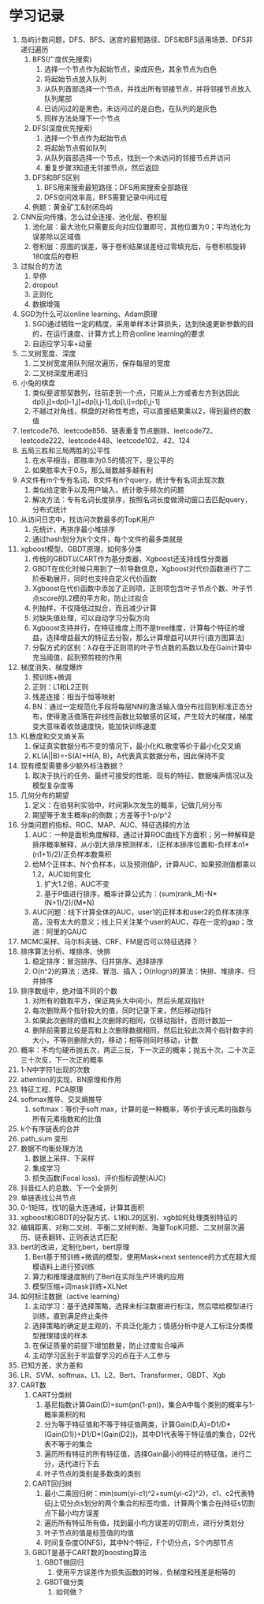 # 学习记录

1. 岛屿计数问题，DFS、BFS、迷宫的最短路径、DFS和BFS适用场景、DFS非递归遍历
   1. BFS(广度优先搜索)
      1. 选择一个节点作为起始节点，染成灰色，其余节点为白色
      2. 将起始节点放入队列
      3. 从队列首部选择一个节点，并找出所有邻接节点，并将邻接节点放入队列尾部
      4. 已访问过的是黑色，未访问过的是白色，在队列的是灰色
      5. 同样方法处理下一个节点
   2. DFS(深度优先搜索)
      1. 选择一个节点作为起始节点
      2. 将起始节点假如队列
      3. 从队列首部选择一个节点，找到一个未访问的邻接节点并访问
      4. 重复步骤3知道无邻接节点，然后返回
   3. DFS和BFS区别
      1. BFS用来搜索最短路径；DFS用来搜索全部路径
      2. DFS空间效率高，BFS需要记录中间过程
   4. 例题：黄金矿工&封闭岛屿
2. CNN反向传播，怎么过全连接、池化层、卷积层
   1. 池化层：最大池化只需要反向对应位置即可，其他位置为0；平均池化为误差除以区域值
   2. 卷积层：原图的误差，等于卷积结果误差经过零填充后，与卷积核旋转180度后的卷积
3. 过拟合的方法
   1. 早停
   2. dropout
   3. 正则化
   4. 数据增强
4. SGD为什么可以online learning、Adam原理
   1. SGD通过牺牲一定的精度，采用单样本计算损失，达到快速更新参数的目的，在运行速度、计算方式上符合online learning的要求
   2. 自适应学习率+动量
5. 二叉树宽度、深度
   1. 二叉树宽度用队列层次遍历，保存每层的宽度
   2. 二叉树深度用递归
6. 小兔的棋盘
   1. 类似斐波那契数列，往前走到一个点，只能从上方或者左方到达因此dp[i,j]=dp[i-1,j]+dp[i,j-1],dp[i,i]=dp[i,j-1]
   2. 不越过对角线，棋盘的对称性考虑，可以直接结果乘以2，得到最终的数值
7. leetcode76、leetcode856、链表重复节点删除、leetcode72、leetcode222、leetcode448、leetcode102、42、124
8. 五局三胜和三局两胜的公平性
    1. 在水平相当，即胜率为0.5的情况下，是公平的
    2. 如果胜率大于0.5，那么局数越多越有利
9. A文件有m个专有名词，B文件有n个query，统计专有名词出现次数
   1. 类似给定歌手以及用户输入，统计歌手频次的问题
   2. 解决方法：专有名词长度排序，按照名词长度做滑动窗口去匹配query，分布式统计
10. 从访问日志中，找访问次数最多的TopK用户
    1. 先统计，再排序最小堆排序
    2. 通过hash划分为k个文件，每个文件的最多类就是
11. xgboost模型、GBDT原理，如何多分类
    1. 传统的GBDT以CART作为基分类器，Xgboost还支持线性分类器
    2. GBDT在优化时候只用到了一阶导数信息，Xgboost对代价函数进行了二阶泰勒展开，同时也支持自定义代价函数
    3. Xgboost在代价函数中添加了正则项，正则项包含叶子节点个数、叶子节点score的L2模的平方和，防止过拟合
    4. 列抽样，不仅降低过拟合，而且减少计算
    5. 对缺失值处理，可以自动学习分裂方向
    6. Xgboost支持并行，在特征维度上而不是tree维度，计算每个特征的增益，选择增益最大的特征去分裂，那么计算增益可以并行(直方图算法)
    7. 分裂方式的区别：λ存在于正则项的叶子节点数的系数以及在Gain计算中充当阈值，起到预剪枝的作用
12. 梯度消失、梯度爆炸
    1. 预训练+微调
    2. 正则：L1和L2正则
    3. 残差连接：相当于恒等映射
    4. BN：通过一定规范化手段将每层NN的激活输入值分布拉回到标准正态分布，使得激活值落在非线性函数比较敏感的区域，产生较大的梯度，梯度变大意味着收敛速度快，能加快训练速度
13. KL散度和交叉熵关系
    1. 保证真实数据分布不变的情况下，最小化KL散度等价于最小化交叉熵
    2. KL(A||B)=-S(A)+H(A, B)，A代表真实数据分布，因此保持不变
14. 现有模型需要多少额外标注数据？
    1. 取决于执行的任务、最终可接受的性能、现有的特征、数据噪声情况以及模型复杂度等
15. 几何分布的期望
    1. 定义：在伯努利实验中，时间第k次发生的概率，记做几何分布
    2. 期望等于发生概率p的倒数；方差等于1-p/p^2
16. 分类问题的指标、ROC、MAP、AUC、特征选择的方法
    1. AUC：一种是面积角度解释，通过计算ROC曲线下方面积；另一种解释是排序概率解释，从小到大排序预测样本，(正样本排序位置和-负样本n1*(n1+1)/2)/正负样本数乘积
    2. 给M个正样本、N个负样本，以及预测值P，计算AUC，如果预测值都乘以1.2，AUC如何变化
       1. 扩大1.2倍，AUC不变
       2. 基于P值进行排序，概率计算公式为：(sum(rank_M)-N*(N+1)/2)/(M*N)
    3. AUC问题：线下计算全体的AUC，user1的正样本和user2的负样本排序高，没有太大的意义；线上只关注某个user的AUC，存在一定的gap；改进：阿里的GAUC
17. MCMC采样、马尔科夫链、CRF、FM是否可以特征选择？
18. 排序算法分析、堆排序、快排
    1. 稳定排序：冒泡排序、归并排序、选择排序
    2. O(n^2)的算法：选择、冒泡、插入；O(nlogn)的算法：快排、堆排序、归并排序
19. 排序数组中，绝对值不同的个数
    1. 对所有的数取平方，保证两头大中间小，然后头尾双指针
    2. 每次删除两个指针较大的值，同时记录下来，然后移动指针
    3. 如果此次删除的值和上次删除的相同，仅移动指针，否则计数加一
    4. 删除前需要比较是否和上次删除数据相同，然后比较此次两个指针数字的大小，不等则删除大的，移动；相等则同时移动，计数
20. 概率：不均匀硬币抛五次，两正三反，下一次正的概率；抛五十次，二十次正三十次反，下一次正的概率
21. 1-N中字符1出现的次数
22. attention的实现、BN原理和作用
23. 特征工程、PCA原理
24. softmax推导、交叉熵推导
    1. softmax：等价于soft max，计算的是一种概率，等价于该元素的指数与所有元素指数和的比值
25. k个有序链表的合并
26. path_sum 变形
27. 数据不均衡处理方法
    1. 数据上采样、下采样
    2. 集成学习
    3. 损失函数(Focal loss)、评价指标调整(AUC)
28. 抖音红人的总数、下一个全排列
29. 单链表找公共节点
30. 0-1矩阵，找1的最大连通域，计算其面积
31. xgboost和GBDT的分裂方式、L1和L2的区别、xgb如何处理类别特征的
32. 编辑距离、对称二叉树、平衡二叉树判断、海量TopK问题、二叉树层次遍历、链表翻转、正则表达式匹配
33. bert的改进，定制化bert，bert原理
    1. Bert基于预训练+微调的模型，使用Mask+next sentence的方式在超大规模语料上进行预训练
    2. 算力和推理速度制约了Bert在实际生产环境的应用
    3. 模型压缩+词mask训练+XLNet
34. 如何标注数据（active learning）
    1. 主动学习：基于选择策略，选择未标注数据进行标注，然后喂给模型进行训练，直到满足终止条件
    2. 选择策略的确定是主观的，不具泛化能力；情感分析中是人工标注分类模型推理错误的样本
    3. 在保证质量的前提下增加数量，防止过度拟合噪声
    4. 主动学习区别于半监督学习的点在于人工参与
35. 已知方差，求方差和
36. LR、SVM、softmax、L1、L2、Bert、Transformer、GBDT、Xgb
37. CART数
    1. CART分类树
       1. 基尼指数计算Gain(D)=sum(pn(1-pn))，集合A中每个类别的概率与1-概率乘积的和
       2. 分为等于特征值和不等于特征值两类，计算Gain(D,A)=D1/D*(Gain(D1))+D1/D*(Gain(D2))，其中D1代表等于特征值的集合，D2代表不等于的集合
       3. 遍历所有特征的所有特征值，选择Gain最小的特征的特征值，进行二分，迭代进行下去
       4. 叶子节点的类别是多数类的类别
    2. CART回归树
       1. 最小二乘回归树：min(sum(yi-c1)^2+sum(yi-c2)^2)，c1、c2代表特征j上切分点s划分的两个集合的标签均值，计算两个集合在j特征s切割点下最小均方误差
       2. 遍历所有特征所有值，找到最小均方误差的切割点，进行分类划分
       3. 叶子节点的值是标签值的均值
       4. 时间复杂度O(NFS)，其中N个特征，F个切分点，S个内部节点
    3. GBDT是基于CART数的boosting算法
       1. GBDT做回归
          1. 使用平方误差作为损失函数的时候，负梯度和残差是相等的
       2. GBDT做分类
          1. 如何做？